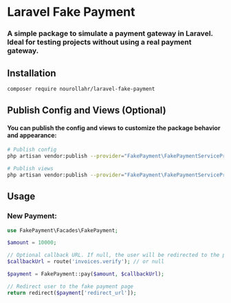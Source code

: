 # Laravel Fake Payment

<h3> 
    A simple package to simulate a payment gateway in Laravel.
    Ideal for testing projects without using a real payment gateway.
</h3>

## Installation
```bash
composer require nourollahr/laravel-fake-payment
```

## Publish Config and Views (Optional)

#### You can publish the config and views to customize the package behavior and appearance:

```bash
# Publish config
php artisan vendor:publish --provider="FakePayment\FakePaymentServiceProvider" --tag=config

# Publish views
php artisan vendor:publish --provider="FakePayment\FakePaymentServiceProvider" --tag=views
```

## Usage

### New Payment:

```php
use FakePayment\Facades\FakePayment;

$amount = 10000;

// Optional callback URL. If null, the user will be redirected to the package's result page
$callbackUrl = route('invoices.verify'); // or null

$payment = FakePayment::pay($amount, $callbackUrl);

// Redirect user to the fake payment page
return redirect($payment['redirect_url']);
```
